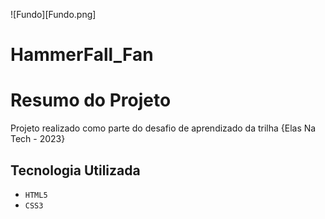 ![Fundo][Fundo.png]

# HammerFall_Fan

# Resumo do Projeto

Projeto realizado como parte do desafio de aprendizado da trilha {Elas Na Tech - 2023}

## Tecnologia Utilizada

 - ``HTML5``
 - ``CSS3``
